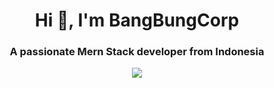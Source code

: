 <h1 align="center">Hi 👋, I'm BangBungCorp</h1>
<h3 align="center">A passionate Mern Stack developer from Indonesia</h3>

<p align='center'>
    <img src="https://www.lambdatest.com/resources/images/news24.gif">
</p>

